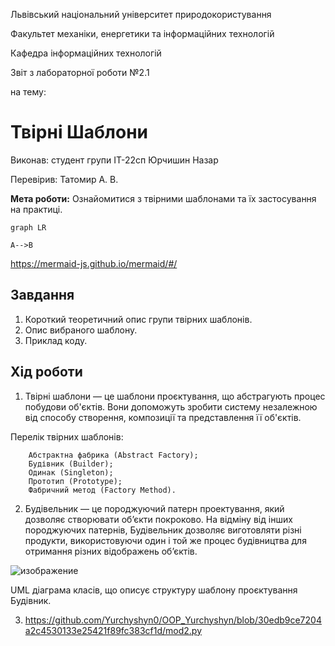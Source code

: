 Львівський національний університет природокористування

Факультет механіки, енергетики та інформаційних технологій

Кафедра інформаційних технологій

Звіт з лабораторної роботи №2.1

на тему: 
 # Твірні Шаблони


Виконав: студент групи ІТ-22сп Юрчишин Назар

Перевірив: Татомир А. В.

**Мета роботи:** 
Ознайомитися з твірними шаблонами та їх застосування на практиці.


```mermaid
graph LR

A-->B

```


https://mermaid-js.github.io/mermaid/#/
 
 ## Завдання
1. Короткий теоретичний опис групи твірних шаблонів.
2. Опис вибраного шаблону.
3. Приклад коду.

 ## Хід роботи
1. Твірні  шаблони — це шаблони проєктування, що абстрагують процес побудови об'єктів. Вони допоможуть зробити систему незалежною від способу створення, композиції та представлення її об'єктів.
  
  Перелік твірних шаблонів:
  
        Абстрактна фабрика (Abstract Factory);
        Будівник (Builder);
        Одинак (Singleton);
        Прототип (Prototype);
        Фабричний метод (Factory Method).
2. Будівельник — це породжуючий патерн проектування, який дозволяє створювати об’єкти покроково.
На відміну від інших породжуючих патернів, Будівельник дозволяє виготовляти різні продукти, 
використовуючи один і той же процес будівництва для отримання різних відображень об’єктів.

![изображение](https://user-images.githubusercontent.com/101549330/190210864-5f6107f4-5a11-4930-b449-3bd543770611.png)

UML діаграма класів, що описує структуру шаблону проєктування Будівник.

3. https://github.com/Yurchyshyn0/OOP_Yurchyshyn/blob/30edb9ce7204a2c4530133e25421f89fc383cf1d/mod2.py
